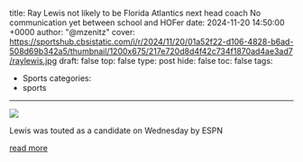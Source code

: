 title: Ray Lewis not likely to be Florida Atlantics next head coach No communication yet between school and HOFer
date: 2024-11-20 14:50:00 +0000
author: "@mzenitz"
cover: https://sportshub.cbsistatic.com/i/r/2024/11/20/01a52f22-d106-4828-b6ad-508d69b342a5/thumbnail/1200x675/217e720d8d4f42c734f1870ad4ae3ad7/raylewis.jpg
draft: false
top: false
type: post
hide: false
toc: false
tags:
  - Sports
categories:
  - sports
---

![](https://sportshub.cbsistatic.com/i/r/2024/11/20/01a52f22-d106-4828-b6ad-508d69b342a5/thumbnail/1200x675/217e720d8d4f42c734f1870ad4ae3ad7/raylewis.jpg)

Lewis was touted as a candidate on Wednesday by ESPN

[read more](https://www.cbssports.com/college-football/news/ray-lewis-not-likely-to-be-florida-atlantics-next-head-coach-no-communication-yet-between-school-and-hofer/)

